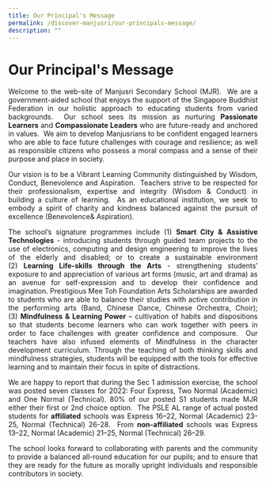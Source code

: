```yaml
---
title: Our Principal's Message
permalink: /discover-manjusri/our-principals-message/
description: ""
---
```

# **Our Principal's Message**

<p style="text-align: justify;">Welcome to the web-site of Manjusri Secondary School (MJR).  We are a government-aided school that enjoys the support of the Singapore Buddhist Federation in our holistic approach to educating students from varied backgrounds.  Our school sees its mission as nurturing <b>Passionate Learners</b> and <b>Compassionate Leaders</b> who are future-ready and anchored in values.  We aim to develop Manjusrians to be confident engaged learners who are able to face future challenges with courage and resilience; as well as responsible citizens who possess a moral compass and a sense of their purpose and place in society.</p>

<p style="text-align: justify;">Our vision is to be a Vibrant Learning Community distinguished by Wisdom, Conduct, Benevolence and Aspiration.  Teachers strive to be respected for their professionalism, expertise and integrity (Wisdom & Conduct) in building a culture of learning.  As an educational institution, we seek to embody a spirit of charity and kindness balanced against the pursuit of excellence (Benevolence& Aspiration).</p>

<p style="text-align: justify;">The school’s signature programmes include (1) <b>Smart City & Assistive Technologies</b> - introducing students through guided team projects to the use of electronics, computing and design engineering to improve the lives of the elderly and disabled; or to create a sustainable environment (2) <b>Learning Life-skills through the Arts</b> - strengthening students’ exposure to and appreciation of various art forms (music, art and drama) as an avenue for self-expression and to develop their confidence and imagination. Prestigious Mee Toh Foundation Arts Scholarships are awarded to students who are able to balance their studies with active contribution in the performing arts (Band, Chinese Dance, Chinese Orchestra, Choir); (3) <b>Mindfulness & Learning Power</b> – cultivation of habits and dispositions so that students become learners who can work together with peers in order to face challenges with greater confidence and composure.  Our teachers have also infused elements of Mindfulness in the character development curriculum. Through the teaching of both thinking skills and mindfulness strategies, students will be equipped with the tools for effective learning and to maintain their focus in spite of distractions.</p>

<p style="text-align: justify;">We are happy to report that during the Sec 1 admission exercise, the school was posted seven classes for 2022: Four Express, Two Normal (Academic) and One Normal (Technical). 80% of our posted S1 students made MJR either their first or 2nd choice option.  The PSLE AL range of actual posted students for <b>affiliated</b> schools was Express 16–22, Normal (Academic) 23-25, Normal (Technical) 26-28.  From <b>non-affiliated</b> schools was Express 13–22, Normal (Academic) 21–25, Normal (Technical) 26–29.</p>

<p style="text-align: justify;">The school looks forward to collaborating with parents and the community to provide a balanced all-round education for our pupils; and to ensure that they are ready for the future as morally upright individuals and responsible contributors in society.</p>